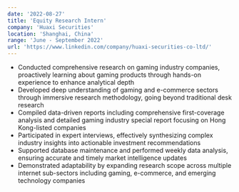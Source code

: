 ```yaml
---
date: '2022-08-27'
title: 'Equity Research Intern'
company: 'Huaxi Securities'
location: 'Shanghai, China'
range: 'June - September 2022'
url: 'https://www.linkedin.com/company/huaxi-securities-co-ltd/'
---
```


- Conducted comprehensive research on gaming industry companies, proactively learning about gaming products through hands-on experience to enhance analytical depth
- Developed deep understanding of gaming and e-commerce sectors through immersive research methodology, going beyond traditional desk research
- Compiled data-driven reports including comprehensive first-coverage analysis and detailed gaming industry special report focusing on Hong Kong-listed companies
- Participated in expert interviews, effectively synthesizing complex industry insights into actionable investment recommendations
- Supported database maintenance and performed weekly data analysis, ensuring accurate and timely market intelligence updates
- Demonstrated adaptability by expanding research scope across multiple internet sub-sectors including gaming, e-commerce, and emerging technology companies
